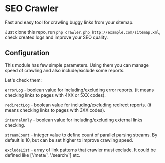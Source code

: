 # SEO Crawler
Fast and easy tool for crawling buggy links from your sitemap.

Just clone this repo, run ```php crawler.php http://example.com/sitemap.xml```, check created logs and improve your SEO quality.

## Configuration
This module has few simple parameters. Using them you can manage speed of crawling and also include/exclude some reports.

Let's check them:

```errorLog``` - boolean value for including/excluding error reports. (it means checking links to pages with 4XX or 5XX codes).

```redirectLog``` - boolean value for including/excluding redirect reports. (it means checking links to pages with 3XX codes).

```internalOnly``` - boolean value for including/excluding external links checking.

```streamCount``` - integer value to define count of parallel parsing streams. By default is 10, but can be set higher to improve crawling speed.

```excludeList``` - array of link patterns that crawler must exclude. It could be defined like ['/meta/', '/search/'] etc.
